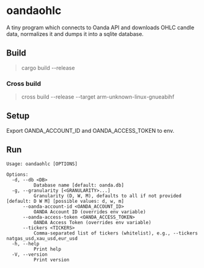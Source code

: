 # oandaohlc

A tiny program which connects to Oanda API and downloads OHLC candle data, normalizes it and dumps it into a sqlite database.

## Build

> cargo build --release

### Cross build

> cross build --release --target arm-unknown-linux-gnueabihf

## Setup

Export OANDA_ACCOUNT_ID and OANDA_ACCESS_TOKEN to env.

## Run

```
Usage: oandaohlc [OPTIONS]

Options:
  -d, --db <DB>
          Database name [default: oanda.db]
  -g, --granularity [<GRANULARITY>...]
          Granularity (D, W, M), defaults to all if not provided [default: D W M] [possible values: d, w, m]
      --oanda-account-id <OANDA_ACCOUNT_ID>
          OANDA Account ID (overrides env variable)
      --oanda-access-token <OANDA_ACCESS_TOKEN>
          OANDA Access Token (overrides env variable)
      --tickers <TICKERS>
          Comma-separated list of tickers (whitelist), e.g., --tickers natgas_usd,xau_usd,eur_usd
  -h, --help
          Print help
  -V, --version
          Print version
```
